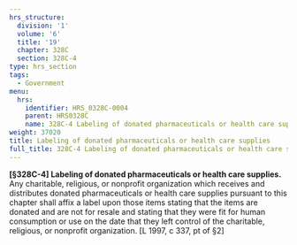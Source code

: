 ```yaml
---
hrs_structure:
  division: '1'
  volume: '6'
  title: '19'
  chapter: 328C
  section: 328C-4
type: hrs_section
tags:
  - Government
menu:
  hrs:
    identifier: HRS_0328C-0004
    parent: HRS0328C
    name: 328C-4 Labeling of donated pharmaceuticals or health care supplies
weight: 37020
title: Labeling of donated pharmaceuticals or health care supplies
full_title: 328C-4 Labeling of donated pharmaceuticals or health care supplies
---
```

**[§328C-4] Labeling of donated pharmaceuticals or health care supplies.** Any charitable, religious, or nonprofit organization which receives and distributes donated pharmaceuticals or health care supplies pursuant to this chapter shall affix a label upon those items stating that the items are donated and are not for resale and stating that they were fit for human consumption or use on the date that they left control of the charitable, religious, or nonprofit organization. [L 1997, c 337, pt of §2]